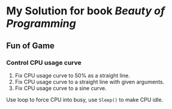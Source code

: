 # My Solution for book *Beauty of Programming*

## Fun of Game

### Control CPU usage curve

1. Fix CPU usage curve to 50% as a straight line.
2. Fix CPU usage curve to a straight line with given arguments.
3. Fix CPU usage curve to a sine curve.

Use loop to force CPU into busy, use `Sleep()` to make CPU idle.
